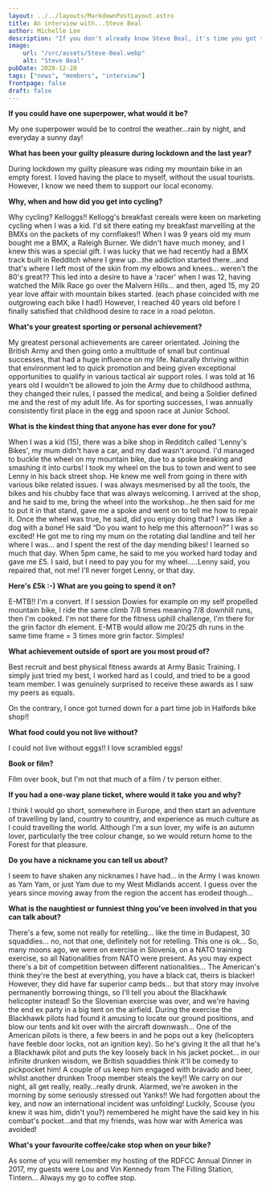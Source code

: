 ```yaml
---
layout: ../../layouts/MarkdownPostLayout.astro
title: An interview with...Steve Beal
author: Michelle Lee
description: "If you don't already know Steve Beal, it's time you got to know him - at least from a distance! Grab a pew and enjoy his colourful interview - Mr December."
image:
    url: "/src/assets/Steve-Beal.webp"
    alt: "Steve Beal"
pubDate: 2020-12-20
tags: ["news", "members", "interview"]
frontpage: false
draft: false
---
```


**If you could have one superpower, what would it be?**

My one superpower would be to control the weather...rain by night, and everyday a sunny day!

**What has been your guilty pleasure during lockdown and the last year?**

During lockdown my guilty pleasure was riding my mountain bike in an empty forest. I loved having the place to myself, without the usual tourists. However, I know we need them to support our local economy.

**Why, when and how did you get into cycling?**

Why cycling? Kelloggs!! Kellogg's breakfast cereals were keen on marketing cycling when I was a kid. I'd sit there eating my breakfast marvelling at the BMXs on the packets of my cornflakes!!
When I was 9 years old my mum bought me a BMX, a Raleigh Burner. We didn't have much money, and I knew this was a special gift. I was lucky that we had recently had a BMX track built in Redditch where I grew up...the addiction started there...and that's where I left most of the skin from my elbows and knees... weren't the 80's great??
This led into a desire to have a 'racer' when I was 12, having watched the Milk Race go over the Malvern Hills... and then, aged 15, my 20 year love affair with mountain bikes started. (each phase coincided with me outgrowing each bike I had!) However, I reached 40 years old before I finally satisfied that childhood desire to race in a road peloton.


**What's your greatest sporting or personal achievement?**

My greatest personal achievements are career orientated. Joining the British Army and then going onto a multitude of small but continual successes, that had a huge influence on my life. Naturally thriving within that environment led to quick promotion and being given exceptional opportunities to qualify in various tactical air support roles.
I was told at 16 years old I wouldn't be allowed to join the Army due to childhood asthma, they changed their rules, I passed the medical, and being a Soldier defined me and the rest of my adult life.
As for sporting successes, I was annually consistently first place in the egg and spoon race at Junior School.

**What is the kindest thing that anyone has ever done for you?**

When I was a kid (15), there was a bike shop in Redditch called 'Lenny's Bikes', my mum didn't have a car, and my dad wasn't around. I'd managed to buckle the wheel on my mountain bike, due to a spoke breaking and smashing it into curbs! I took my wheel on the bus to town and went to see Lenny in his back street shop.
He knew me well from going in there with various bike related issues. I was always mesmerised by all the tools, the bikes and his chubby face that was always welcoming.
I arrived at the shop, and he said to me, bring the wheel into the workshop...he then said for me to put it in that stand, gave me a spoke and went on to tell me how to repair it.
Once the wheel was true, he said, did you enjoy doing that? I was like a dog with a bone! He said “Do you want to help me this afternoon?” I was so excited! He got me to ring my mum on the rotating dial landline and tell her where I was... and I spent the rest of the day mending bikes! I learned so much that day. When 5pm came, he said to me you worked hard today and gave me £5. I said, but I need to pay you for my wheel.....Lenny said, you repaired that, not me! I'll never forget Lenny, or that day.

**Here's £5k :-) What are you going to spend it on?**

E-MTB!! I'm a convert. If I session Dowies for example on my self propelled mountain bike, I ride the same climb 7/8 times meaning 7/8 downhill runs, then I'm cooked. I'm not there for the fitness uphill challenge, I'm there for the grin factor dh element. E-MTB would allow me 20/25 dh runs in the same time frame = 3 times more grin factor. Simples!

**What achievement outside of sport are you most proud of?**

Best recruit and best physical fitness awards at Army Basic Training. I simply just tried my best, I worked hard as I could, and tried to be a good team member. I was genuinely surprised to receive these awards as I saw my peers as equals.

On the contrary, I once got turned down for a part time job in Halfords bike shop!!

**What food could you not live without?**

I could not live without eggs!! I love scrambled eggs!

**Book or film?**

Film over book, but I'm not that much of a film / tv person either.

**If you had a one-way plane ticket, where would it take you and why?**

I think I would go short, somewhere in Europe, and then start an adventure of travelling by land, country to country, and experience as much culture as I could travelling the world. Although I'm a sun lover, my wife is an autumn lover, particularly the tree colour change, so we would return home to the Forest for that pleasure.

**Do you have a nickname you can tell us about?**

I seem to have shaken any nicknames I have had… in the Army I was known as Yam Yam, or just Yam due to my West Midlands accent. I guess over the years since moving away from the region the accent has eroded though...

**What is the naughtiest or funniest thing you've been involved in that you can talk about?**

There's a few, some not really for retelling... like the time in Budapest, 30 squaddies... no, not that one, definitely not for retelling.
This one is ok... So, many moons ago, we were on exercise in Slovenia, on a NATO training exercise, so all Nationalities from NATO were present. As you may expect there's a bit of competition between different nationalities... The American's think they're the best at everything, you have a black cat, theirs is blacker! However, they did have far superior camp beds... but that story may involve permanently borrowing things, so I'll tell you about the Blackhawk helicopter instead!
So the Slovenian exercise was over, and we're having the end ex party in a big tent on the airfield. During the exercise the Blackhawk pilots had found it amusing to locate our ground positions, and blow our tents and kit over with the aircraft downwash...
One of the American pilots is there, a few beers in and he pops out a key (helicopters have feeble door locks, not an ignition key).
So he's giving it the all that he's a Blackhawk pilot and puts the key loosely back in his jacket pocket... in our infinite drunken wisdom, we British squaddies think it'll be comedy to pickpocket him! A couple of us keep him engaged with bravado and beer, whilst another drunken Troop member steals the key!!
We carry on our night, all get really, really…really drunk.
Alarmed, we're awoken in the morning by some seriously stressed out Yanks!! We had forgotten about the key, and now an international incident was unfolding!
Luckily, Scouse (you knew it was him, didn't you?) remembered he might have the said key in his combat's pocket...and that my friends, was how war with America was avoided!

**What's your favourite coffee/cake stop when on your bike?**

As some of you will remember my hosting of the RDFCC Annual Dinner in 2017, my guests were Lou and Vin Kennedy from The Filling Station, Tintern... Always my go to coffee stop.



